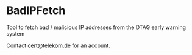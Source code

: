 BadIPFetch
==========

Tool to fetch bad / malicious IP addresses from the DTAG early warning system

Contact cert@telekom.de for an account.

